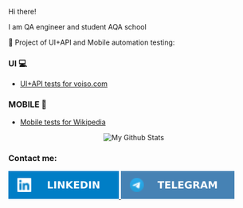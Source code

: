 Hi there!


I am QA engineer and student AQA school

:notebook:	Project of UI+API and Mobile automation testing:

### UI :computer: 
- [UI+API tests for voiso.com]([https://github.com/Kashtos90/plarium_web](https://github.com/0yanna/qaguru_diploma))

### MOBILE :iphone:
- [Mobile tests for Wikipedia]([https://github.com/Kashtos90/mobile-tests/tree/22hw](https://github.com/0yanna/qaguru_diploma_mobile))
  

<p align="center">
<a><img width="45%"   alt="My Github Stats" src="https://github-readme-stats.vercel.app/api?username=0yanna&show_icons=true&line_height=20&icon_color=1CC074&include_all_commits=true&theme=buefy&hide_border=true"/></a>

### Contact me: 
<div id="badges">
  <a href="https://www.linkedin.com/in/yannaosodoeva/">
    <img src="logo/LinkedIn.svg" alt="LinkedIn Badge"/>
  </a>
  <a href="https://t.me/yanna_o">
    <img src="logo/Telegram.svg" alt="Telegram Badge"/>
  </a>
</div>
  
